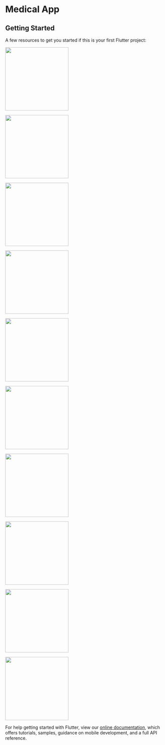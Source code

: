 # Medical App

## Getting Started

A few resources to get you started if this is your first Flutter project:

<img src = "(https://user-images.githubusercontent.com/121785230/213489269-90d0c1e8-ebd5-4bfe-bef8-9ebfd1d7af0a.jpg)
" height = "200"/> 

<img src = "(https://user-images.githubusercontent.com/121785230/213489318-90c3ade0-a224-465a-b9b7-53c279043c56.jpg)
" height = "200"/>

<img src = "(https://user-images.githubusercontent.com/121785230/213489364-e190c99a-6091-431c-8a68-ac08b143193d.jpg)
" height = "200"/>

<img src = "(https://user-images.githubusercontent.com/121785230/213489389-f4a371ba-6a90-4d90-aa23-575c9faabe1a.jpg)
" height = "200"/>

<img src = "(https://user-images.githubusercontent.com/121785230/213489427-3ec78722-7fde-4465-9637-3a8c91287198.jpg)
" height = "200"/>

<img src = "(https://user-images.githubusercontent.com/121785230/213489442-ddf7bb10-746c-484a-a69e-d3ae786e50dd.jpg)
" height = "200"/>

<img src = "(https://user-images.githubusercontent.com/121785230/213489479-b451d17a-1219-4963-8f26-a0c46b21f36b.jpg)
" height = "200"/>

<img src = "(https://user-images.githubusercontent.com/121785230/213489497-08801a28-96ae-4e13-a325-99f220d5ec45.jpg)
" height = "200"/>

<img src = "(https://user-images.githubusercontent.com/121785230/213489520-bff8359c-f9fe-43ac-9ef9-7fe0c9c8c689.jpg)
" height = "200"/>

<img src = "](https://user-images.githubusercontent.com/121785230/213489546-e5e50676-84cf-4469-b095-c2f7e1d286ec.jpg)
" height = "200"/>


For help getting started with Flutter, view our
[online documentation](https://flutter.dev/docs), which offers tutorials,
samples, guidance on mobile development, and a full API reference.
